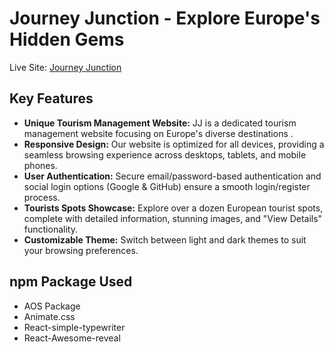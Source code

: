 # Journey Junction - Explore Europe's Hidden Gems

Live Site: [Journey Junction](https://journey-junction-2024.web.app/)

## Key Features

- **Unique Tourism Management Website:** JJ is a dedicated tourism management website focusing on Europe's diverse destinations .
- **Responsive Design:** Our website is optimized for all devices, providing a seamless browsing experience across desktops, tablets, and mobile phones.
- **User Authentication:** Secure email/password-based authentication and social login options (Google & GitHub) ensure a smooth login/register process.
- **Tourists Spots Showcase:** Explore over a dozen European tourist spots, complete with detailed information, stunning images, and "View Details" functionality.
- **Customizable Theme:** Switch between light and dark themes to suit your browsing preferences.



## npm Package Used
- AOS Package
- Animate.css
- React-simple-typewriter 
- React-Awesome-reveal
